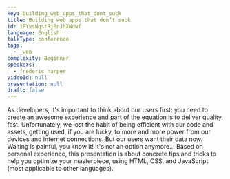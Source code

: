 ```yaml
---
key: building_web_apps_that_dont_suck
title: Building web apps that don’t suck
id: 1FYvsNqstRjBnJhXNdwf
language: English
talkType: conference
tags:
  - _web
complexity: Beginner
speakers:
  - frederic_harper
videoId: null
presentation: null
draft: false
---
```

As developers, it's important to think about our users first: you need to create an awesome experience and part of the equation is to deliver quality, fast. Unfortunately, we lost the habit of being efficient with our code and assets, getting used, if you are lucky, to more and more power from our devices and internet connections. But our users want their data now. Waiting is painful, you know it! It's not an option anymore... Based on personal experience, this presentation is about concrete tips and tricks to help you optimize your masterpiece, using HTML, CSS, and JavaScript (most applicable to other languages).